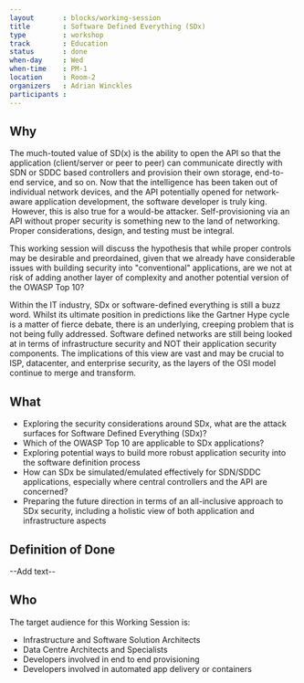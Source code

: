 ```yaml
---
layout       : blocks/working-session
title        : Software Defined Everything (SDx)
type         : workshop
track        : Education
status       : done
when-day     : Wed
when-time    : PM-1
location     : Room-2
organizers   : Adrian Winckles
participants :
---
```


## Why

The much-touted value of SD(x) is the ability to open the API so that the application (client/server or peer to peer) can communicate directly with SDN or SDDC based controllers and provision their own storage, end-to-end service, and so on. Now that the intelligence has been taken out of individual network devices, and the API potentially opened for network-aware application development, the software developer is truly king.  However, this is also true for a would-be attacker. Self-provisioning via an API without proper security is something new to the land of networking. Proper considerations, design, and testing must be integral.

This working session will discuss the hypothesis that while proper controls may be desirable and preordained, given that we already have considerable issues with building security into "conventional" applications, are we not at risk of adding another layer of complexity and another potential version of the OWASP Top 10?

Within the IT industry, SDx or software-defined everything is still a buzz word. Whilst its ultimate position in predictions like the Gartner Hype cycle is a matter of fierce debate, there is an underlying, creeping problem that is not being fully addressed. Software defined networks are still being looked at in terms of infrastructure security and NOT their application security components. The implications of this view are vast and may be crucial to ISP, datacenter, and enterprise security, as the layers of the OSI model continue to merge and transform.

## What

- Exploring the security considerations around SDx, what are the attack surfaces for Software Defined Everything (SDx)?
- Which of the OWASP Top 10 are applicable to SDx applications?
- Exploring potential ways to build more robust application security into the software definition process
- How can SDx be simulated/emulated effectively for SDN/SDDC applications, especially where central controllers and the API are concerned? 
- Preparing the future direction in terms of an all-inclusive approach to SDx security, including a holistic view of both application and infrastructure aspects

## Definition of Done

--Add text--


## Who

The target audience for this Working Session is:

- Infrastructure and Software Solution Architects
- Data Centre Architects and Specialists
- Developers involved in end to end provisioning
- Developers involved in automated app delivery or containers

